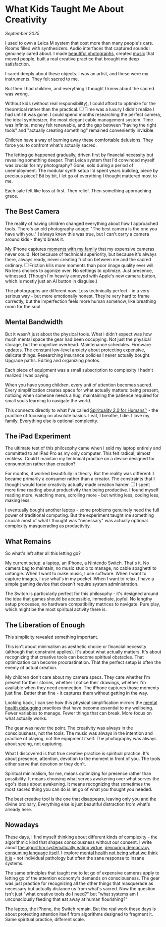 # What Kids Taught Me About Creativity
*September 2025*

I used to own a Leica M system that cost more than many people's cars. Rooms filled with synthesizers. Audio interfaces that captured sounds I genuinely cared about. I made [beautiful photographs](/photography/), created [music](/music) that moved people, built a real creative practice that brought me deep satisfaction.

I cared deeply about these objects. I was an artist, and these were my instruments. They felt sacred to me.

But then I had children, and everything I thought I knew about the sacred was wrong.

Without kids (without real responsibility), I could afford to optimize for the theoretical rather than the practical.<label for="sn-time-luxury" class="margin-toggle sidenote-number"></label><input type="checkbox" id="sn-time-luxury" class="margin-toggle"/><span class="sidenote">Time was a luxury I didn't realize I had until it was gone.</span> I could spend months researching the perfect camera, the ideal synthesizer, the most elegant cable management system. Time was infinite, money felt renewable, and the gap between "having the right tools" and "actually creating something" remained conveniently invisible.

Children have a way of burning away these comfortable delusions. They force you to confront what's actually sacred.

The letting go happened gradually, driven first by financial necessity but revealing something deeper. That Leica system that I'd convinced myself was crucial for my photography? Gone, sold during a period of unemployment. The modular synth setup I'd spent years building, piece by precious piece? Bit by bit, I let go of everything I thought mattered most to me.

Each sale felt like loss at first. Then relief. Then something approaching grace.

## The Best Camera

The reality of having children changed everything about how I approached tools. There's an old photography adage: "The best camera is the one you have with you." I always knew this was true, but I can't carry a camera around kids - they'd break it.

My iPhone captures [moments with my family](/family) that my expensive cameras never could. Not because of technical superiority, but because it's always there, always ready, never creating friction between me and the sacred ordinary.<label for="sn-friction" class="margin-toggle sidenote-number"></label><input type="checkbox" id="sn-friction" class="margin-toggle"/><span class="sidenote">Friction kills more moments than poor image quality ever will.</span> No lens choices to agonize over. No settings to optimize. Just presence, witnessed. (Though I'm heavily annoyed with Apple's new camera button, which is mostly just an AI button in disguise.)

The photographs are different now. Less technically perfect - in a very serious way - but more emotionally honest. They're very hard to frame correctly, but the imperfection feels more human somehow, like breathing room for the soul.

## Mental Bandwidth

But it wasn't just about the physical tools. What I didn't expect was how much mental space the gear had been occupying. Not just the physical storage, but the cognitive overhead. Maintenance schedules. Firmware updates. The constant low-level anxiety about protecting expensive, delicate things. Researching insurance policies I never actually bought. Upgrade paths. Editing and organizing photos.

Each piece of equipment was a small subscription to complexity I hadn't realized I was paying.

When you have young children, every unit of attention becomes sacred. Every simplification creates space for what actually matters: being present, noticing when someone needs a hug, maintaining the patience required for small souls learning to navigate the world.

This connects directly to what I've called [Spirituality 2.0 for Humans™](/essays/2016-01-mentalhealtherror_an_exception_occurred) - the practice of focusing on absolute basics. I eat, I breathe, I die. I love my family. Everything else is optional complexity.

## The iPad Experiment

The ultimate test of this philosophy came when I sold my laptop entirely and committed to an iPad Pro as my only computer. This felt radical, almost reckless. Could I maintain my technical practice on a device designed for consumption rather than creation?

For months, it worked beautifully in theory. But the reality was different: I became primarily a consumer rather than a creator. The constraints that I thought would force creativity actually made creation harder.<label for="sn-ipad-honesty" class="margin-toggle sidenote-number"></label><input type="checkbox" id="sn-ipad-honesty" class="margin-toggle"/><span class="sidenote">I spent more time reading about productivity than being productive.</span> I found myself reading more, watching more, scrolling more - but writing less, coding less, making less.

I eventually bought another laptop - some problems genuinely need the full power of traditional computing. But the experiment taught me something crucial: most of what I thought was "necessary" was actually optional complexity masquerading as productivity.

## What Remains

So what's left after all this letting go?

My current setup: a laptop, an iPhone, a Nintendo Switch. That's it. No camera bag to maintain, no music studio to manage, no cable spaghetti to untangle. When I want to make music, I use software. When I want to capture images, I use what's in my pocket. When I want to relax, I have a simple gaming device that doesn't require system administration.

The Switch is particularly perfect for this philosophy - it's designed around the idea that games should be accessible, immediate, joyful. No lengthy setup processes, no hardware compatibility matrices to navigate. Pure play, which might be the most spiritual activity there is.

## The Liberation of Enough

This simplicity revealed something important.

This isn't about minimalism as aesthetic choice or financial necessity (although that constraint applies). It's about what actually matters. It's about recognizing that creative tools can become spiritual obstacles. That optimization can become procrastination. That the perfect setup is often the enemy of actual creation.

My children don't care about my camera specs. They care whether I'm present for their stories, whether I notice their drawings, whether I'm available when they need connection. The iPhone captures those moments just fine. Better than fine - it captures them without getting in the way.

Looking back, I can see how this physical simplification mirrors the [mental health debugging](/themes/mental-health-and-technology) practices that have become essential to my wellbeing. Fewer variables to manage. Fewer things that can break. More focus on what actually works.

The gear was never the point. The creativity was always in the consciousness, not the tools. The music was always in the intention and practice of playing, not the equipment itself. The photography was always about seeing, not capturing.

What I discovered is that true creative practice is spiritual practice. It's about presence, attention, devotion to the moment in front of you. The tools either serve that devotion or they don't.

Spiritual minimalism, for me, means optimizing for presence rather than possibility. It means choosing what serves awakening over what serves the ego's ideas about awakening. It means recognizing that sometimes the most sacred thing you can do is let go of what you thought you needed.

The best creative tool is the one that disappears, leaving only you and the divine ordinary. Everything else is just beautiful distraction from what's already here.

## Nowadays

These days, I find myself thinking about different kinds of complexity - the algorithmic kind that shapes consciousness without our consent. I write about [the algorithm systematically eating virtue](/essays/2025-08-26-the_algorithm_eats_virtue), [devouring democracy](/essays/2025-08-27-the_algorithm_eats_democracy), [consuming language itself](/essays/2025-08-27-the_algorithm_eats_language). I explore [mental health not being what we think it is](/essays/2025-09-01-mental_health_isnt_what_you_think_it_is) - not individual pathology but often the sane response to insane systems.

The same principles that taught me to let go of expensive cameras apply to letting go of the attention economy's demands on consciousness. The gear was just practice for recognizing all the other things that masquerade as necessary but actually distance us from what's sacred. Now the question isn't just "what creative tools do I need?" but "what systems am I unconsciously feeding that eat away at human flourishing?"

The laptop, the iPhone, the Switch remain. But the real work these days is about protecting attention itself from algorithms designed to fragment it. Same spiritual practice, different scale.